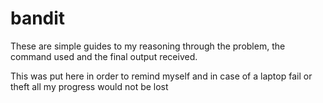 # bandit
These are simple guides to my reasoning through the problem, the command used and the final output received.

This was put here in order to remind myself and in case of a laptop fail or theft all my progress would not be lost
